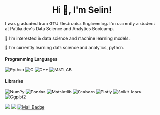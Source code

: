 <h1 align="center">Hi 👋, I'm Selin!</h1>

<p align="left"> I was graduated from GTU Electronics Engineering. I'm currently a student at Patika.dev's Data Science and Analytics Bootcamp.</h3>

<p align="left"> 👀 I’m interested in data science and machine learning models.
<p align="left"> 🌱 I’m currently learning data science and analytics, python.
  
#### Programming Languages
<p> 
    <a>
    <img alt="Python" src="https://img.shields.io/badge/Python%20-%2314354C.svg?logo=python&logoColor=white">
    </a>
    <a>
    <img alt="C" src="https://img.shields.io/badge/C%20-%2314354C.svg?logo=C&logoColor=white">
    </a>
    <a>
    <img alt="C++" src="https://img.shields.io/badge/C++%20-%2314354C.svg?logo=Cplusplus&logoColor=white">
    </a>
    <a>      
    <img alt="MATLAB" src="https://img.shields.io/badge/MATLAB%20-%2314354C.svg?logo=matlab&logoColor=white">
    </a>
    <a>           
      
#### Libraries
<p>
    <a>
    <img alt="NumPy" src="https://img.shields.io/badge/-NumPy-%23013243.svg?logo=NumPy&logoColor=white">
    </a>
    <a>
    <img alt="Pandas" src="https://img.shields.io/badge/-Pandas-%23150458.svg?logo=Pandas&logoColor=white">
    </a>
    <a>
    <img alt="Matplotlib" src="https://img.shields.io/badge/-matplotlib-%23025E8C.svg?logo=matplotlib&logoColor=white">
    </a>
    <a>
    <img alt="Seaborn" src="https://img.shields.io/badge/-seaborn-%23e0982c.svg?logo=seaborn&logoColor=white">
    </a>
    <a>
    <img alt="Plotly" src="https://img.shields.io/badge/Plotly-239120?logo=plotly&logoColor=white">
    </a>
    <a>
    <img alt="Scikit-learn" src="https://img.shields.io/badge/-scikit_learn-%23F7931E.svg?logo=scikit-learn&logoColor=white">
    </a>
    <a>
    <img alt="Ggplot2" src="https://img.shields.io/badge/-Ggplot2-00979D?logo=Ggplot2&logoColor=white">

[![](https://img.shields.io/badge/linkedin-%230077B5.svg?&style=for-the-badge&logo=linkedin&logoColor=white)](https://www.linkedin.com/in/selin-unlu/)
[![](https://img.shields.io/badge/medium-%2312100E.svg?&style=for-the-badge&logo=medium&logoColor=white)](https://medium.com/@selinunlu)
[![Mail Badge](https://img.shields.io/badge/slinunlu@gmail.com-c14438?style=for-the-badge&logo=Gmail&logoColor=white&link=mailto:slinunlu@gmail.com)](mailto:slinunlu@gmail.com)
